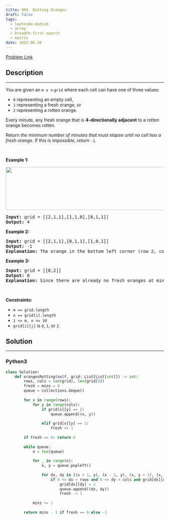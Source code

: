 ```yaml
---
title: 994. Rotting Oranges
draft: false
tags: 
  - leetcode-medium
  - array
  - breadth-first-search
  - matrix
date: 2022-06-28
---
```


[Problem Link](https://leetcode.com/problems/rotting-oranges/)

## Description

---
<p>You are given an <code>m x n</code> <code>grid</code> where each cell can have one of three values:</p>

<ul>
	<li><code>0</code> representing an empty cell,</li>
	<li><code>1</code> representing a fresh orange, or</li>
	<li><code>2</code> representing a rotten orange.</li>
</ul>

<p>Every minute, any fresh orange that is <strong>4-directionally adjacent</strong> to a rotten orange becomes rotten.</p>

<p>Return <em>the minimum number of minutes that must elapse until no cell has a fresh orange</em>. If <em>this is impossible, return</em> <code>-1</code>.</p>

<p>&nbsp;</p>
<p><strong class="example">Example 1:</strong></p>
<img alt="" src="https://assets.leetcode.com/uploads/2019/02/16/oranges.png" style="width: 650px; height: 137px;" />
<pre>
<strong>Input:</strong> grid = [[2,1,1],[1,1,0],[0,1,1]]
<strong>Output:</strong> 4
</pre>

<p><strong class="example">Example 2:</strong></p>

<pre>
<strong>Input:</strong> grid = [[2,1,1],[0,1,1],[1,0,1]]
<strong>Output:</strong> -1
<strong>Explanation:</strong> The orange in the bottom left corner (row 2, column 0) is never rotten, because rotting only happens 4-directionally.
</pre>

<p><strong class="example">Example 3:</strong></p>

<pre>
<strong>Input:</strong> grid = [[0,2]]
<strong>Output:</strong> 0
<strong>Explanation:</strong> Since there are already no fresh oranges at minute 0, the answer is just 0.
</pre>

<p>&nbsp;</p>
<p><strong>Constraints:</strong></p>

<ul>
	<li><code>m == grid.length</code></li>
	<li><code>n == grid[i].length</code></li>
	<li><code>1 &lt;= m, n &lt;= 10</code></li>
	<li><code>grid[i][j]</code> is <code>0</code>, <code>1</code>, or <code>2</code>.</li>
</ul>


## Solution

---
### Python3
``` py title='rotting-oranges'
class Solution:
    def orangesRotting(self, grid: List[List[int]]) -> int:
        rows, cols = len(grid), len(grid[0])
        fresh = mins = 0
        queue = collections.deque()
        
        for x in range(rows):
            for y in range(cols):
                if grid[x][y] == 2:
                    queue.append((x, y))
                    
                elif grid[x][y] == 1:
                    fresh += 1
                    
        if fresh == 0: return 0
        
        while queue:
            n = len(queue)
            
            for _ in range(n):
                x, y = queue.popleft()
                
                for dx, dy in [(x + 1, y), (x - 1, y), (x, y + 1), (x, y - 1)]:
                    if 0 <= dx < rows and 0 <= dy < cols and grid[dx][dy] == 1:
                        grid[dx][dy] = 2
                        queue.append((dx, dy))
                        fresh -= 1
                        
            mins += 1
        
        return mins - 1 if fresh == 0 else -1
```

